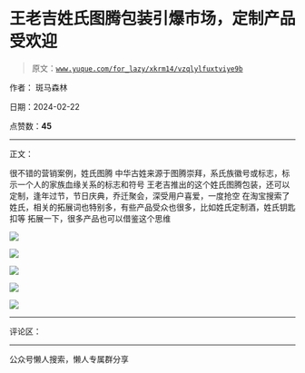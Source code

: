 # 王老吉姓氏图腾包装引爆市场，定制产品受欢迎

> 原文：[`www.yuque.com/for_lazy/xkrm14/vzqlylfuxtviye9b`](https://www.yuque.com/for_lazy/xkrm14/vzqlylfuxtviye9b)

作者： 斑马森林

日期：2024-02-22

点赞数：**45**

* * *

正文：

很不错的营销案例，姓氏图腾 中华古姓来源于图腾崇拜，系氏族徽号或标志，标示一个人的家族血缘关系的标志和符号
王老吉推出的这个姓氏图腾包装，还可以定制，逢年过节，节日庆典，乔迁聚会，深受用户喜爱，一度抢空
在淘宝搜索了姓氏，相关的拓展词也特别多，有些产品受众也很多，比如姓氏定制酒，姓氏钥匙扣等 拓展一下，很多产品也可以借鉴这个思维

![](img/aa4ef94857b1aa4798e4ea316a5bcc64.png)

![](img/e9eda4469e07bc640dd20c6fbe6112cb.png)

![](img/d6e5f78cbd1b29887113999579294df9.png)

![](img/b4cd7700ebe675c61b0200559098b66d.png)

![](img/a8e1062d1058d6ab770e4e5a3f39dbc6.png)

* * *

评论区：

* * *

公众号懒人搜索，懒人专属群分享